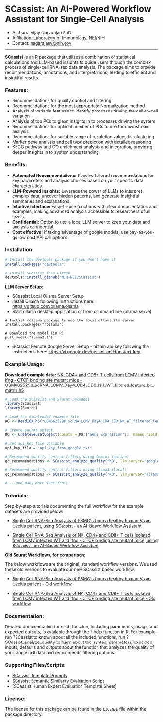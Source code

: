 # SCassist: An AI-Powered Workflow Assistant for Single-Cell Analysis
- Authors: Vijay Nagarajan PhD
- Affiliation: Laboratory of Immunology, NEI/NIH
- Contact: nagarajanv@nih.gov
------------
**SCassist** is an R package that utilizes a combination of statistical calculations and LLM-based insights to guide users through the complex process of single-cell RNA-seq data analysis. The package aims to provide recommendations, annotations, and interpretations, leading to efficient and insightful results.

### **Features:**

* Recommendations for quality control and filtering
* Recommendations for the most appropriate Normalization method
* Analysis of variable features to identify processes driving the cell-to-cell variation
* Analysis of top PCs to glean insights in to processes driving the system
* Recommendations for optimal number of PCs to use for downstream analysis
* Recommendations for suitable range of resolution values for clustering
* Marker gene analysis and cell type prediction with detailed reasoning
* KEGG pathway and GO enrichment analysis and integration, providing deeper insights in to system understanding

### **Benefits:**

* **Automated Recommendations:** Receive tailored recommendations for key parameters and analysis choices based on your specific data characteristics.
* **LLM-Powered Insights:** Leverage the power of LLMs to interpret complex data, uncover hidden patterns, and generate insightful summaries and explanations.
* **Intuitive Interface:** Easy-to-use functions with clear documentation and examples, making advanced analysis accessible to researchers of all levels.
* **Confidential:** Option to use a local LLM server to keep your data and analysis confidential.
* **Cost effective:** If taking advantage of google models, use pay-as-you-go low cost API call options.

### **Installation:**

```R
# Install the devtools package if you don't have it
install.packages("devtools")

# Install SCassist from GitHub
devtools::install_github("NIH-NEI/SCassist")
```
**LLM Server Setup:**
* SCassist Local Ollama Server Setup
* Install Ollama following instructions here:
https://github.com/ollama/ollama
* Start ollama desktop application or from command line (ollama serve)

```
# Install rollama package to use the local ollama llm server
install.packages("rollama")

# Download the model (in R)
pull_model("llama3.1")
```
* SCassist Remote Google Server Setup - obtain api-key following the instructions here:
https://ai.google.dev/gemini-api/docs/api-key

### **Example Usage:**

**Download example data:** [NK, CD4+ and CD8+ T cells from LCMV infected Ifng - CTCF binding site mutant mice - GSM6625298_scRNA_LCMV_Day4_CD4_CD8_NK_WT_filtered_feature_bc_matrix.h5](https://www.ncbi.nlm.nih.gov/geo/download/?acc=GSM6625299&format=file&file=GSM6625299%5FscRNA%5FLCMV%5FDay4%5FCD4%5FCD8%5FNK%5FKO%5Ffiltered%5Ffeature%5Fbc%5Fmatrix%2Eh5)


```R
# Load the SCassist and Seurat packages
library(SCassist)
library(Seurat)

# Load the downloaded example file
KO <- Read10X_h5("GSM6625298_scRNA_LCMV_Day4_CD4_CD8_NK_WT_filtered_feature_bc_matrix.h5", use.names = T)

# Create seurat object
KO <- CreateSeuratObject(counts = KO[["Gene Expression"]], names.field = 2,names.delim = "\\-")

# Set api_key_file variable
api_key_file = "api_key_from_google.txt"

# Recommend quality control filters using Gemini (online)
qc_recommendations <- SCassist_analyze_quality("KO", llm_server="google", api_key_file = api_key_file)

# Recommend quality control filters using Llama3 (local)
qc_recommendations <- SCassist_analyze_quality("KO", llm_server="ollama")

# ...and many more functions!
```

### **Tutorials:**

Step-by-step tutorials documenting the full workflow for the example datasets are provided below:
* [Single Cell RNA-Seq Analysis of PBMC's from a healthy human Vs an Uveitis patient, using SCassist - an AI-Based Workflow Assistant](https://github.com/NIH-NEI/SCassist/blob/main/docs/SCassist-Tutorial-BCRUV.html)

* [Single Cell RNA-Seq Analysis of NK, CD4+ and CD8+ T cells isolated from LCMV infected WT and Ifng - CTCF binding site mutant mice, using SCassist - an AI-Based Workflow Assistant](https://github.com/NIH-NEI/SCassist/blob/main/docs/SCassist-Tutorial-LCMV.html)

**Old Seurat Workflows, for comparison:**

The below workflows are the original, standard workflow versions. We used these old versions to evaluate our new SCassist based workflow.
* [Single Cell RNA-Seq Analysis of PBMC's from a healthy human Vs an Uveitis patient - Old workflow](https://pulaknath.github.io/bcr-uveitis/)

* [Single Cell RNA-Seq Analysis of NK, CD4+ and CD8+ T cells isolated from LCMV infected WT and Ifng - CTCF binding site mutant mice - Old workflow](https://github.com/NIH-NEI/SCassist/blob/main/docs/LCMV-standard.html)

### **Documentation:**

Detailed documentation for each function, including parameters, usage, and expected outputs, is available through the `?` help function in R. For example, run ?SCassist to known about all the included functions, run ?SCassist_analyze_quality to learn about the syntax, parameters, expected inputs, defaults and outputs about the function that analyzes the quality of your single cell data and recommends filtering options.

### **Supporting Files/Scripts:**
- [SCassist Template Prompts](docs/SCassist-prompts.md)
- [SCassist Semantic Similarity Evaluation Script](docs/bert-similarity.md)
- [SCassist Human Expert Evaluation Template Sheet]

### **License:**

The license for this package can be found in the `LICENSE` file within the package directory.
